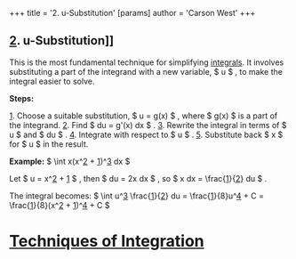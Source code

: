 +++
 title = '2.  u-Substitution'
[params]
	author = 'Carson West'
+++
## [2](./../2/).  u-Substitution]] 
This is the most fundamental technique for simplifying [integrals](./../integrals/).  It involves substituting a part of the integrand with a new variable,  $ u $ , to make the integral easier to solve.

**Steps:**

[1](./../1/). Choose a suitable substitution,  $ u = g(x) $ , where  $ g(x) $  is a part of the integrand.
[2](./../2/). Find  $ du = g'(x) dx $ .
[3](./../3/). Rewrite the integral in terms of  $ u $  and  $ du $ .
[4](./../4/). Integrate with respect to  $ u $ .
[5](./../5/). Substitute back  $ x $  for  $ u $  in the result.

**Example:**  $ \int x(x^[2](./../2/) + [1](./../1/))^[3](./../3/) dx $ 

Let  $ u = x^[2](./../2/) + [1](./../1/) $ , then  $ du = 2x dx $ , so  $ x dx = \frac{[1](./../1/)}{[2](./../2/)} du $ .

The integral becomes:  $ \int u^[3](./../3/) \frac{[1](./../1/)}{[2](./../2/)} du = \frac{[1](./../1/)}{8}u^[4](./../4/) + C = \frac{[1](./../1/)}{8}(x^[2](./../2/) + [1](./../1/))^[4](./../4/) + C $ 

# [Techniques of Integration](./../techniques-of-integration/)